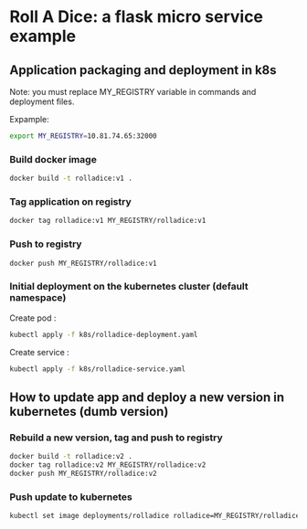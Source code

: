 # Roll A Dice: a flask micro service example



## Application packaging and deployment in k8s

Note: you must replace MY_REGISTRY variable in commands and deployment files.

Expample:

```bash
export MY_REGISTRY=10.81.74.65:32000
```

### Build docker image

```bash
docker build -t rolladice:v1 .
```

### Tag application on registry
```bash
docker tag rolladice:v1 MY_REGISTRY/rolladice:v1
```
### Push to registry

```bash
docker push MY_REGISTRY/rolladice:v1
```

### Initial deployment on the kubernetes cluster (default namespace)

Create pod :

```bash
kubectl apply -f k8s/rolladice-deployment.yaml
```

Create service :

```bash
kubectl apply -f k8s/rolladice-service.yaml
```

## How to update app and deploy a new version in kubernetes (dumb version)

### Rebuild a new version, tag and push to registry

```bash
docker build -t rolladice:v2 .
docker tag rolladice:v2 MY_REGISTRY/rolladice:v2
docker push MY_REGISTRY/rolladice:v2
```
### Push update to kubernetes

```bash
kubectl set image deployments/rolladice rolladice=MY_REGISTRY/rolladice:v2
```


